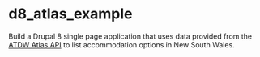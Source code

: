 # d8_atlas_example
Build a Drupal 8 single page application that uses data provided from the [ATDW Atlas API](http://developer.atdw.com.au/ATLAS/API/) to list accommodation options in New South Wales.
